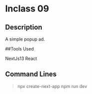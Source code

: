 # Inclass 09

## Description

A simple popup ad.

##Tools Used

NextJs13
React

## Command Lines

> npx create-next-app
> npm run dev
